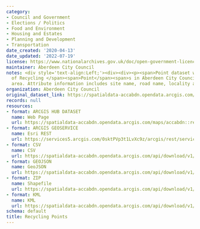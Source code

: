 ```yaml
---
category:
- Council and Government
- Elections / Politics
- Food and Environment
- Housing and Estates
- Planning and Development
- Transportation
date_created: '2020-04-13'
date_updated: '2022-07-19'
license: https://www.nationalarchives.gov.uk/doc/open-government-licence/version/3/
maintainer: Aberdeen City Council
notes: <div style='text-align:Left;'><div><div><p><span>Point dataset with the locations
  of Recycling </span><span>Point</span><span>s in Aberdeen City Council local authority
  area. Attribute information includes site name, road name, locality and postcode.</span></p></div></div></div>
organization: Aberdeen City Council
original_dataset_link: https://spatialdata-accabdn.opendata.arcgis.com/maps/accabdn::recycling-points-2
records: null
resources:
- format: ARCGIS HUB DATASET
  name: Web Page
  url: https://spatialdata-accabdn.opendata.arcgis.com/maps/accabdn::recycling-points-2
- format: ARCGIS GEOSERVICE
  name: Esri REST
  url: https://services5.arcgis.com/0sktPVp3t1LvXc9z/arcgis/rest/services/Recycling_Points/FeatureServer/22
- format: CSV
  name: CSV
  url: https://spatialdata-accabdn.opendata.arcgis.com/api/download/v1/items/906780e466904ae397d7162e6c0663b6/csv?layers=22
- format: GEOJSON
  name: GeoJSON
  url: https://spatialdata-accabdn.opendata.arcgis.com/api/download/v1/items/906780e466904ae397d7162e6c0663b6/geojson?layers=22
- format: ZIP
  name: Shapefile
  url: https://spatialdata-accabdn.opendata.arcgis.com/api/download/v1/items/906780e466904ae397d7162e6c0663b6/shapefile?layers=22
- format: KML
  name: KML
  url: https://spatialdata-accabdn.opendata.arcgis.com/api/download/v1/items/906780e466904ae397d7162e6c0663b6/kml?layers=22
schema: default
title: Recycling Points
---
```

